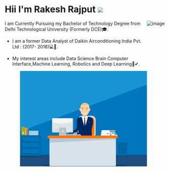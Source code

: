 # Hii I'm Rakesh Rajput  <img src="https://raw.githubusercontent.com/MartinHeinz/MartinHeinz/master/wave.gif" width="30px">
<img align="right" height="180px" src="https://raw.githubusercontent.com/Rakesh-Rajput1/image1/main/tenor.gif" alt="image" />
<p align="left">
     
I am Currently Pursuing my Bachelor of Technology Degree from Delhi Technological University (Formerly DCE)🎓.
- I am a former Data Analyst of Daikin Airconditioning India Pvt. Ltd : (2017- 2018)💻🤵.
- My interest areas include Data Science Brain Computer Interface,Machine Learning, Robotics and Deep Learning🤵✔.


     <img align="right" height="300px" src="https://raw.githubusercontent.com/Rakesh-Rajput1/image1/main/office.gif" alt="image" />

     
     
     
     
  

